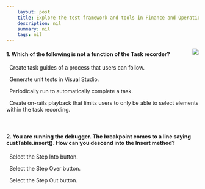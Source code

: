 ```yaml
---
    layout: post
    title: Explore the test framework and tools in Finance and Operations apps  
    description: nil
    summary: nil
    tags: nil
---
```



 <a target="_blank" href="https://docs.microsoft.com/en-us/learn/modules/explore-test-framework-tools-finance-operations/10-check/"><i class="fas fa-external-link-alt"></i> </a>
 <img align="right" src="https://docs.microsoft.com/en-us/learn/achievements/explore-test-framework-tools-dynamics-365-finance-operations.svg">
####  1. Which of the following is not a function of the Task recorder?


<i class='far fa-square'></i> &nbsp;&nbsp;Create task guides of a process that users can follow.

<i class='far fa-square'></i> &nbsp;&nbsp;Generate unit tests in Visual Studio.

<i class='fas fa-check-square' style='color: Dodgerblue;'></i> &nbsp;&nbsp;Periodically run to automatically complete a task.

<i class='far fa-square'></i> &nbsp;&nbsp;Create on-rails playback that limits users to only be able to select elements within the task recording.
<br />
<br />
<br />

####  2. You are running the debugger. The breakpoint comes to a line saying custTable.insert(). How can you descend into the Insert method?


<i class='fas fa-check-square' style='color: Dodgerblue;'></i> &nbsp;&nbsp;Select the Step Into button.

<i class='far fa-square'></i> &nbsp;&nbsp;Select the Step Over button.

<i class='far fa-square'></i> &nbsp;&nbsp;Select the Step Out button.
<br />
<br />
<br />
